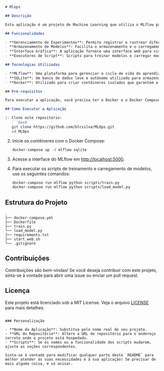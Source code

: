 ```markdown
# Mlops 

## Descrição

Esta aplicação é um projeto de Machine Learning que utiliza o MLflow para gerenciar experimentos, rastrear métricas, e armazenar modelos. O objetivo é facilitar o processo de desenvolvimento, validação e implementação de modelos de aprendizado de máquina, proporcionando uma interface clara para visualizar e comparar resultados de diferentes execuções.

## Funcionalidades

- **Gerenciamento de Experimentos**: Permite registrar e rastrear diferentes execuções de modelos, incluindo parâmetros, métricas e artefatos.
- **Armazenamento de Modelos**: Facilita o armazenamento e o carregamento de modelos treinados.
- **Interface Gráfica**: A aplicação fornece uma interface web para visualizar resultados de experimentos, permitindo a comparação de diferentes modelos e execuções.
- **Executores de Script**: Scripts para treinar modelos e carregar modelos previamente treinados estão incluídos e podem ser executados através do Docker Compose.

## Tecnologias Utilizadas

- **MLflow**: Uma plataforma para gerenciar o ciclo de vida do aprendizado de máquina.
- **SQLite**: Um banco de dados leve e autônomo utilizado para armazenar informações sobre experimentos.
- **Docker**: Utilizado para criar contêineres isolados que garantem a portabilidade e a consistência da aplicação em diferentes ambientes.

## Pré-requisitos

Para executar a aplicação, você precisa ter o Docker e o Docker Compose instalados no seu sistema.

## Como Executar a Aplicação

1. Clone este repositório:
   ```bash
   git clone https://github.com/blcsilva/MLOps.git
   cd MLOps
   ```

2. Inicie os contêineres com o Docker Compose:
   ```bash
   docker-compose up -d mlflow sqlite
   ```

3. Acesse a interface do MLflow em [http://localhost:5000](http://localhost:5000).

4. Para executar os scripts de treinamento e carregamento de modelos, use os seguintes comandos:
   ```bash
   docker-compose run mlflow python scripts/train.py
   docker-compose run mlflow python scripts/load_model.py
   ```

## Estrutura do Projeto

```
.
├── docker-compose.yml
├── Dockerfile
├── train.py
└── load_model.py
├── requirements.txt
├── start_web.sh
└── .gitignore
```

## Contribuições

Contribuições são bem-vindas! Se você deseja contribuir com este projeto, sinta-se à vontade para abrir uma issue ou enviar um pull request.

## Licença

Este projeto está licenciado sob a MIT License. Veja o arquivo [LICENSE](LICENSE) para mais detalhes.
```

### Personalização

- **Nome da Aplicação**: Substitua pelo nome real do seu projeto.
- **URL do Repositório**: Altere a URL do repositório para o endereço correto onde o projeto está hospedado.
- **Scripts**: Se os nomes ou a funcionalidade dos scripts mudarem, ajuste as seções correspondentes.

Sinta-se à vontade para modificar qualquer parte deste `README` para melhor atender às suas necessidades e à sua aplicação! Se precisar de mais alguma coisa, é só avisar.
